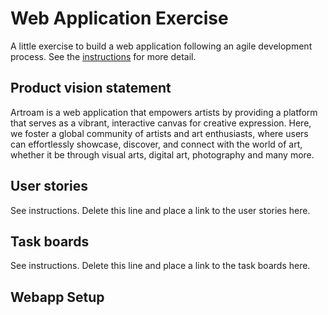 # Web Application Exercise

A little exercise to build a web application following an agile development process. See the [instructions](instructions.md) for more detail.

## Product vision statement

Artroam is a web application that empowers artists by providing a platform that serves as a vibrant, interactive canvas for creative expression. Here, we foster a global community of artists and art enthusiasts, where users can effortlessly showcase, discover, and connect with the world of art, whether it be through visual arts, digital art, photography and many more.

## User stories

See instructions. Delete this line and place a link to the user stories here.

## Task boards

See instructions. Delete this line and place a link to the task boards here.

## Webapp Setup
